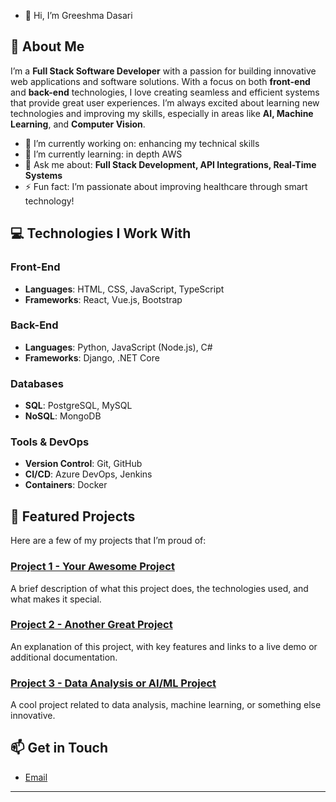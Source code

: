 - 👋 Hi, I’m Greeshma Dasari
  
## 🌟 About Me

I’m a **Full Stack Software Developer** with a passion for building innovative web applications and software solutions. With a focus on both **front-end** and **back-end** technologies, 
I love creating seamless and efficient systems that provide great user experiences. I’m always excited about learning new technologies and improving my skills, especially in areas like 
**AI, Machine Learning**, and **Computer Vision**.

- 🔭 I’m currently working on: enhancing my technical skills
- 🌱 I’m currently learning: in depth AWS
- 💬 Ask me about: **Full Stack Development, API Integrations, Real-Time Systems**
- ⚡ Fun fact: I’m passionate about improving healthcare through smart technology!

## 💻 Technologies I Work With

### Front-End
- **Languages**: HTML, CSS, JavaScript, TypeScript
- **Frameworks**: React, Vue.js, Bootstrap

### Back-End
- **Languages**: Python, JavaScript (Node.js), C#
- **Frameworks**: Django, .NET Core

### Databases
- **SQL**: PostgreSQL, MySQL
- **NoSQL**: MongoDB

### Tools & DevOps
- **Version Control**: Git, GitHub
- **CI/CD**: Azure DevOps, Jenkins
- **Containers**: Docker

## 📂 Featured Projects

Here are a few of my projects that I’m proud of:

### [Project 1 - Your Awesome Project](https://github.com/yourusername/project1)
A brief description of what this project does, the technologies used, and what makes it special.

### [Project 2 - Another Great Project](https://github.com/yourusername/project2)
An explanation of this project, with key features and links to a live demo or additional documentation.

### [Project 3 - Data Analysis or AI/ML Project](https://github.com/yourusername/project3)
A cool project related to data analysis, machine learning, or something else innovative.

## 📫 Get in Touch
- [Email](mailto:greeshmams2022@gmail.com)

---

